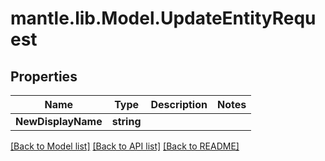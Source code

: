 # mantle.lib.Model.UpdateEntityRequest
## Properties

Name | Type | Description | Notes
------------ | ------------- | ------------- | -------------
**NewDisplayName** | **string** |  | 

[[Back to Model list]](../README.md#documentation-for-models) [[Back to API list]](../README.md#documentation-for-api-endpoints) [[Back to README]](../README.md)

